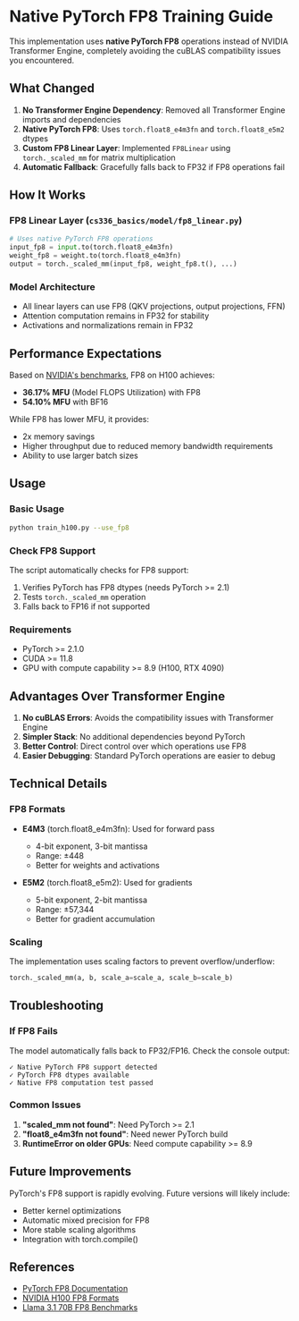 # Native PyTorch FP8 Training Guide

This implementation uses **native PyTorch FP8** operations instead of NVIDIA Transformer Engine, completely avoiding the cuBLAS compatibility issues you encountered.

## What Changed

1. **No Transformer Engine Dependency**: Removed all Transformer Engine imports and dependencies
2. **Native PyTorch FP8**: Uses `torch.float8_e4m3fn` and `torch.float8_e5m2` dtypes
3. **Custom FP8 Linear Layer**: Implemented `FP8Linear` using `torch._scaled_mm` for matrix multiplication
4. **Automatic Fallback**: Gracefully falls back to FP32 if FP8 operations fail

## How It Works

### FP8 Linear Layer (`cs336_basics/model/fp8_linear.py`)
```python
# Uses native PyTorch FP8 operations
input_fp8 = input.to(torch.float8_e4m3fn)
weight_fp8 = weight.to(torch.float8_e4m3fn)
output = torch._scaled_mm(input_fp8, weight_fp8.t(), ...)
```

### Model Architecture
- All linear layers can use FP8 (QKV projections, output projections, FFN)
- Attention computation remains in FP32 for stability
- Activations and normalizations remain in FP32

## Performance Expectations

Based on [NVIDIA's benchmarks](https://catalog.ngc.nvidia.com/orgs/nvidia/teams/dgxc-benchmarking/resources/llama31-70b-dgxc-benchmarking-a), FP8 on H100 achieves:
- **36.17% MFU** (Model FLOPS Utilization) with FP8
- **54.10% MFU** with BF16

While FP8 has lower MFU, it provides:
- 2x memory savings
- Higher throughput due to reduced memory bandwidth requirements
- Ability to use larger batch sizes

## Usage

### Basic Usage
```bash
python train_h100.py --use_fp8
```

### Check FP8 Support
The script automatically checks for FP8 support:
1. Verifies PyTorch has FP8 dtypes (needs PyTorch >= 2.1)
2. Tests `torch._scaled_mm` operation
3. Falls back to FP16 if not supported

### Requirements
- PyTorch >= 2.1.0
- CUDA >= 11.8
- GPU with compute capability >= 8.9 (H100, RTX 4090)

## Advantages Over Transformer Engine

1. **No cuBLAS Errors**: Avoids the compatibility issues with Transformer Engine
2. **Simpler Stack**: No additional dependencies beyond PyTorch
3. **Better Control**: Direct control over which operations use FP8
4. **Easier Debugging**: Standard PyTorch operations are easier to debug

## Technical Details

### FP8 Formats
- **E4M3** (torch.float8_e4m3fn): Used for forward pass
  - 4-bit exponent, 3-bit mantissa
  - Range: ±448
  - Better for weights and activations
  
- **E5M2** (torch.float8_e5m2): Used for gradients
  - 5-bit exponent, 2-bit mantissa  
  - Range: ±57,344
  - Better for gradient accumulation

### Scaling
The implementation uses scaling factors to prevent overflow/underflow:
```python
torch._scaled_mm(a, b, scale_a=scale_a, scale_b=scale_b)
```

## Troubleshooting

### If FP8 Fails
The model automatically falls back to FP32/FP16. Check the console output:
```
✓ Native PyTorch FP8 support detected
✓ PyTorch FP8 dtypes available
✓ Native FP8 computation test passed
```

### Common Issues
1. **"scaled_mm not found"**: Need PyTorch >= 2.1
2. **"float8_e4m3fn not found"**: Need newer PyTorch build
3. **RuntimeError on older GPUs**: Need compute capability >= 8.9

## Future Improvements

PyTorch's FP8 support is rapidly evolving. Future versions will likely include:
- Better kernel optimizations
- Automatic mixed precision for FP8
- More stable scaling algorithms
- Integration with torch.compile()

## References

- [PyTorch FP8 Documentation](https://pytorch.org/docs/stable/generated/torch.float8_e4m3fn.html)
- [NVIDIA H100 FP8 Formats](https://docs.nvidia.com/deeplearning/transformer-engine/user-guide/examples/fp8_primer.html)
- [Llama 3.1 70B FP8 Benchmarks](https://catalog.ngc.nvidia.com/orgs/nvidia/teams/dgxc-benchmarking/resources/llama31-70b-dgxc-benchmarking-a)